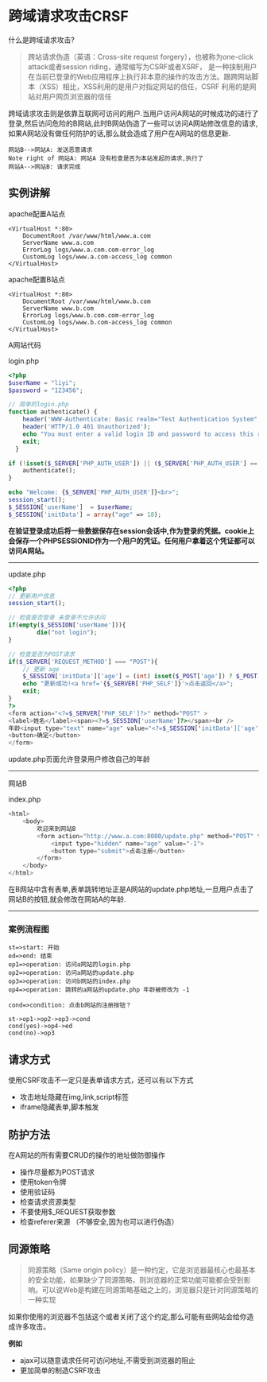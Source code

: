 # 跨域请求攻击CRSF
什么是跨域请求攻击?
> 跨站请求伪造（英语：Cross-site request forgery），也被称为one-click attack或者session riding，通常缩写为CSRF或者XSRF， 是一种挟制用户在当前已登录的Web应用程序上执行非本意的操作的攻击方法。跟跨网站脚本（XSS）相比，XSS利用的是用户对指定网站的信任，CSRF 利用的是网站对用户网页浏览器的信任


跨域请求攻击则是依靠互联网可访问的用户.当用户访问A网站的时候成功的进行了登录,然后访问危险的B网站,此时B网站伪造了一些可以访问A网站修改信息的请求,如果A网站没有做任何防护的话,那么就会造成了用户在A网站的信息更新.

```sequence
网站B-->网站A: 发送恶意请求
Note right of 网站A: 网站A 没有检查是否为本站发起的请求,执行了
网站A-->网站B: 请求完成
```
## 实例讲解
apache配置A站点

```
<VirtualHost *:80>
    DocumentRoot /var/www/html/www.a.com
    ServerName www.a.com
    ErrorLog logs/www.a.com.com-error_log
    CustomLog logs/www.a.com-access_log common
</VirtualHost>
```

apache配置B站点

```
<VirtualHost *:80>
    DocumentRoot /var/www/html/www.b.com
    ServerName www.b.com
    ErrorLog logs/www.b.com.com-error_log
    CustomLog logs/www.b.com-access_log common
</VirtualHost>
```

A网站代码

login.php

```php
<?php
$userName = "liyi";
$password = "123456";

// 简单的login.php
function authenticate() {
    header('WWW-Authenticate: Basic realm="Test Authentication System"');
    header('HTTP/1.0 401 Unauthorized');
    echo "You must enter a valid login ID and password to access this resource\n";
    exit;
  }

if (!isset($_SERVER['PHP_AUTH_USER']) || ($_SERVER['PHP_AUTH_USER'] == $userName && $_SERVER['PHP_AUTH_PW'] == $password)) {
	authenticate();
} 

echo "Welcome: {$_SERVER['PHP_AUTH_USER']}<br>";
session_start();
$_SESSION['userName']  = $userName;
$_SESSION['initData'] = array("age" => 18);

```

**在验证登录成功后将一些数据保存在session会话中,作为登录的凭据。cookie上会保存一个PHPSESSIONID作为一个用户的凭证。任何用户拿着这个凭证都可以访问A网站。**

---

update.php

```php
<?php
// 更新用户信息
session_start();

// 检查是否登录 未登录不允许访问
if(empty($_SESSION['userName'])){
		die("not login");
}

// 检查是否为POST请求
if($_SERVER['REQUEST_METHOD'] === "POST"){
	// 更新 age
	$_SESSION['initData']['age'] = (int) isset($_POST['age']) ? $_POST['age'] : $_SESSION['initData']['age'];
	echo "更新成功!<a href='{$_SERVER['PHP_SELF']}'>点击返回</a>";
	exit;
}
?>
<form action="<?=$_SERVER['PHP_SELF']?>" method="POST" >
<label>姓名</label><span><?=$_SESSION['userName']?></span><br />
年龄<input type="text" name="age" value="<?=$_SESSION['initData']['age']?>"><br />
<button>确定</button>
</form>
```
update.php页面允许登录用户修改自己的年龄

---

网站B

index.php

```php
<html>
	<body>
		欢迎来到网站B
		<form action="http://www.a.com:8080/update.php" method="POST" target="_blank">
			<input type="hidden" name="age" value="-1">
			<button type="submit">点击注册</button>
		</form>
	</body>
</html>
```

在B网站中含有表单,表单跳转地址正是A网站的update.php地址,一旦用户点击了网站B的按钮,就会修改在网站A的年龄.

---
### 案例流程图
```flow
st=>start: 开始
ed=>end: 结束
op1=>operation: 访问a网站的login.php
op2=>operation: 访问a网站的update.php
op3=>operation: 访问b网站的index.php
op4=>operation: 跳转的a网站的update.php 年龄被修改为 -1

cond=>condition: 点击b网站的注册按钮？

st->op1->op2->op3->cond
cond(yes)->op4->ed
cond(no)->op3
```

## 请求方式
使用CSRF攻击不一定只是表单请求方式，还可以有以下方式

- 攻击地址隐藏在img,link,script标签
- iframe隐藏表单,脚本触发


## 防护方法
在A网站的所有需要CRUD的操作的地址做防御操作

- 操作尽量都为POST请求
- 使用token令牌
- 使用验证码
- 检查请求资源类型
- 不要使用$_REQUEST获取参数
- 检查referer来源 （不够安全,因为也可以进行伪造）


## 同源策略
> 同源策略（Same origin policy）是一种约定，它是浏览器最核心也最基本的安全功能，如果缺少了同源策略，则浏览器的正常功能可能都会受到影响。可以说Web是构建在同源策略基础之上的，浏览器只是针对同源策略的一种实现
    
如果你使用的浏览器不包括这个或者关闭了这个约定,那么可能有些网站会给你造成许多攻击。

**例如**

* ajax可以随意请求任何可访问地址,不需受到浏览器的阻止
* 更加简单的制造CSRF攻击